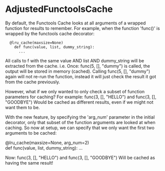 ﻿# AdjustedFunctoolsCache

By default, the Functools Cache looks at all arguments of a wrapped function for results to remember. For example, when the function 'func()' is wrapped by the functools cache decorator:

```
  @lru_cache(maxsize=None)  
    def func(value, list, dummy_string):
      ...
```

All calls to f with the same value AND list AND dummy_string will be extracted from the cache. i.e. Once:
  func(5, [], "dummy")
is called, the output will be stored in memory (cached). Calling 
  func(5, [], "dummy")
again will not re-run the function, instead it will just check the result it got from the cache previously.


However, what if we only wanted to only check a subset of function parameters for caching? For example:
  func(3, [], "HELLO")
and
  func(3, [], "GOODBYE")
Would be cached as different results, even if we might not want them to be. 

With the new feature, by specifying the 'arg_num' parameter in the initial decorator, only that subset of the function arguments are looked at when caching. So now at setup, we can specify that we only want the first two arguments to be cached:

@lru_cache(maxsize=None, arg_num=2)  
def func(value, list, dummy_string):
  ...

Now:
  func(3, [], "HELLO")
and
  func(3, [], "GOODBYE")
Will be cached as having the same result!
